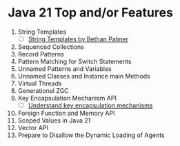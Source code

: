 # Java 21 Top and/or Features
1. String Templates
   - [ ] [String Templates by Bethan Palmer](https://www.linkedin.com/learning/top-features-of-java-21/using-string-templates)
2. Sequenced Collections
3. Record Patterns
4. Pattern Matching for Switch Statements
5. Unnamed Patterns and Variables
6. Unnamed Classes and Instance main Methods
7. Virtual Threads
8. Generational ZGC
9. Key Encapsulation Mechanism API
   - [ ] [Understand key encapsulation mechanisms](https://www.linkedin.com/learning/advanced-features-of-java-21/understand-key-encapsulation-mechanisms)
10. Foreign Function and Memory API
11. Scoped Values in Java 21
12. Vector API
13. Prepare to Disallow the Dynamic Loading of Agents
